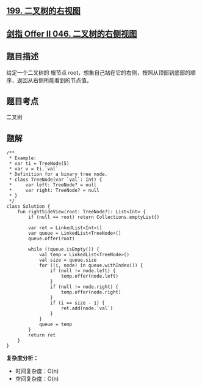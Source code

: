 ## [199. 二叉树的右视图](https://leetcode.cn/problems/binary-tree-right-side-view/description/)
## [剑指 Offer II 046. 二叉树的右侧视图](https://leetcode.cn/problems/WNC0Lk/description/)

## 题目描述

给定一个二叉树的 根节点 root，想象自己站在它的右侧，按照从顶部到底部的顺序，返回从右侧所能看到的节点值。

## 题目考点

二叉树

## 题解
 
```
/**
 * Example:
 * var ti = TreeNode(5)
 * var v = ti.`val`
 * Definition for a binary tree node.
 * class TreeNode(var `val`: Int) {
 *     var left: TreeNode? = null
 *     var right: TreeNode? = null
 * }
 */
class Solution {
    fun rightSideView(root: TreeNode?): List<Int> {
        if (null == root) return Collections.emptyList()

        var ret = LinkedList<Int>()
        var queue = LinkedList<TreeNode>()
        queue.offer(root)

        while (!queue.isEmpty()) {
            val temp = LinkedList<TreeNode>()
            val size = queue.size
            for ((i, node) in queue.withIndex()) {
                if (null != node.left) {
                    temp.offer(node.left)
                }
                if (null != node.right) {
                    temp.offer(node.right)
                }
                if (i == size - 1) {
                    ret.add(node.`val`)
                }
            }  
            queue = temp 
        }
        return ret
    }
}
```

**复杂度分析：**

- 时间复杂度：O(n)
- 空间复杂度：O(n) 
